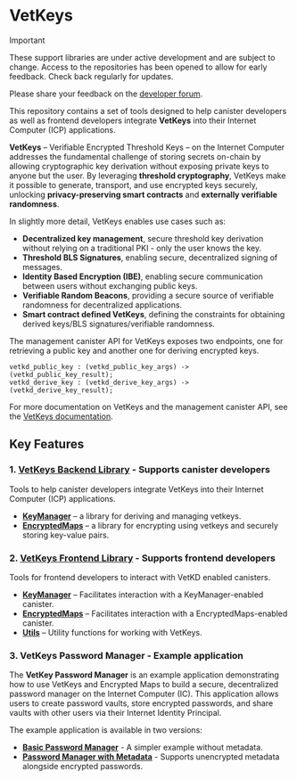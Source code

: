 # VetKeys

> [!IMPORTANT]  
> These support libraries are under active development and are subject to change. Access to the repositories has been opened to allow for early feedback. Check back regularly for updates.
>
> Please share your feedback on the [developer forum](https://forum.dfinity.org/t/threshold-key-derivation-privacy-on-the-ic/16560/179).

This repository contains a set of tools designed to help canister developers as well as frontend developers integrate **VetKeys** into their Internet Computer (ICP) applications.

**VetKeys** – Verifiable Encrypted Threshold Keys – on the Internet Computer addresses the fundamental challenge of storing secrets on-chain by allowing cryptographic key derivation without exposing private keys to anyone but the user. By leveraging **threshold cryptography**, VetKeys make it possible to generate, transport, and use encrypted keys securely, unlocking **privacy-preserving smart contracts** and **externally verifiable randomness**.

In slightly more detail, VetKeys enables use cases such as:

- **Decentralized key management**, secure threshold key derivation without relying on a traditional PKI - only the user knows the key.
- **Threshold BLS Signatures**, enabling secure, decentralized signing of messages.
- **Identity Based Encryption (IBE)**, enabling secure communication between users without exchanging public keys.
- **Verifiable Random Beacons**, providing a secure source of verifiable randomness for decentralized applications.
- **Smart contract defined VetKeys**, defining the constraints for obtaining derived keys/BLS signatures/verifiable randomness.

The management canister API for VetKeys exposes two endpoints, one for retrieving a public key and another one for deriving encrypted keys.

```
vetkd_public_key : (vetkd_public_key_args) -> (vetkd_public_key_result);
vetkd_derive_key : (vetkd_derive_key_args) -> (vetkd_derive_key_result);
```

For more documentation on VetKeys and the management canister API, see the [VetKeys documentation](https://internetcomputer.org/docs/building-apps/network-features/encryption/vetkeys).

## Key Features

### **1. [VetKeys Backend Library](./backend/ic_vetkeys/README.md)** - Supports canister developers

Tools to help canister developers integrate VetKeys into their Internet Computer (ICP) applications.

- **[KeyManager](./backend/ic_vetkeys/src/key_manager/README.md)** – a library for deriving and managing vetkeys.
- **[EncryptedMaps](./backend/ic_vetkeys/src/encrypted_maps/README.md)** – a library for encrypting using vetkeys and securely storing key-value pairs.

### **2. [VetKeys Frontend Library](./frontend/ic_vetkeys/README.md)** - Supports frontend developers

Tools for frontend developers to interact with VetKD enabled canisters.

- **[KeyManager](./frontend/ic_vetkeys/src/key_manager/README.md)** – Facilitates interaction with a KeyManager-enabled canister.
- **[EncryptedMaps](./frontend/ic_vetkeys/src/encrypted_maps/README.md)** – Facilitates interaction with a EncryptedMaps-enabled canister.
- **[Utils](./frontend/ic_vetkeys/src/utils/README.md)** – Utility functions for working with VetKeys.

### **3. VetKeys Password Manager** - Example application

The **VetKey Password Manager** is an example application demonstrating how to use VetKeys and Encrypted Maps to build a secure, decentralized password manager on the Internet Computer (IC). This application allows users to create password vaults, store encrypted passwords, and share vaults with other users via their Internet Identity Principal.

The example application is available in two versions:

- **[Basic Password Manager](./examples/password_manager/README.md)** - A simpler example without metadata.
- **[Password Manager with Metadata](./examples/password_manager_with_metadata/README.md)** - Supports unencrypted metadata alongside encrypted passwords.
